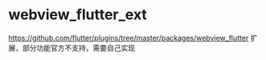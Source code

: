 # webview_flutter_ext
https://github.com/flutter/plugins/tree/master/packages/webview_flutter 扩展，部分功能官方不支持，需要自己实现
